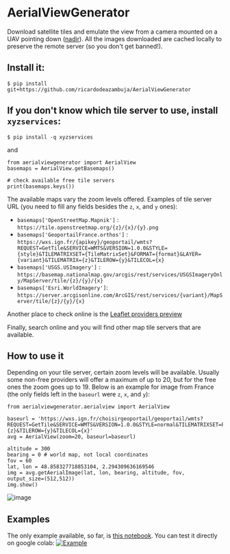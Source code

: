# AerialViewGenerator
Download satellite tiles and emulate the view from a camera mounted on a UAV pointing down ([nadir](https://en.wikipedia.org/wiki/Nadir)). All the images downloaded are cached locally to preserve the remote server (so you don't get banned!).


## Install it:
```
$ pip install git+https://github.com/ricardodeazambuja/AerialViewGenerator
```

## If you don't know which tile server to use, install `xyzservices`:
```
$ pip install -q xyzservices
```
and
```
from aerialviewgenerator import AerialView
basemaps = AerialView.getBasemaps()

# check available free tile servers
print(basemaps.keys())
```
The available maps vary the zoom levels offered. Examples of tile server URL (you need to fill any fields besides the `z`, `x`, and `y` ones):
* `basemaps['OpenStreetMap.Mapnik']` : `https://tile.openstreetmap.org/{z}/{x}/{y}.png`
* `basemaps['GeoportailFrance.orthos']` : `https://wxs.ign.fr/{apikey}/geoportail/wmts?REQUEST=GetTile&SERVICE=WMTS&VERSION=1.0.0&STYLE={style}&TILEMATRIXSET={TileMatrixSet}&FORMAT={format}&LAYER={variant}&TILEMATRIX={z}&TILEROW={y}&TILECOL={x}`
* `basemaps['USGS.USImagery']` : `https://basemap.nationalmap.gov/arcgis/rest/services/USGSImageryOnly/MapServer/tile/{z}/{y}/{x}`
* `basemaps['Esri.WorldImagery']`: `https://server.arcgisonline.com/ArcGIS/rest/services/{variant}/MapServer/tile/{z}/{y}/{x}`

Another place to check online is the [Leaflet providers preview](https://leaflet-extras.github.io/leaflet-providers/preview/index.html)

Finally, search online and you will find other map tile servers that are available.

## How to use it

Depending on your tile server, certain zoom levels will be available. Usually some non-free providers will offer a maximum of up to 20, but for the free ones the zoom goes up to 19. Below is an example for image from France (the only fields left in the `baseurl` were `z`, `x`, and `y`):
```
from aerialviewgenerator.aerialview import AerialView

baseurl = 'https://wxs.ign.fr/choisirgeoportail/geoportail/wmts?REQUEST=GetTile&SERVICE=WMTS&VERSION=1.0.0&STYLE=normal&TILEMATRIXSET=PM&FORMAT=image/jpeg&LAYER=ORTHOIMAGERY.ORTHOPHOTOS&TILEMATRIX={z}&TILEROW={y}&TILECOL={x}'
avg = AerialView(zoom=20, baseurl=baseurl)

altitude = 300
bearing = 0 # world map, not local coordinates
fov = 60
lat, lon = 48.858327718853104, 2.294309636169546
img = avg.getAerialImage(lat, lon, bearing, altitude, fov, output_size=(512,512))
img.show()
```
![image](https://github.com/ricardodeazambuja/AerialViewGenerator/assets/6606382/4b598c88-4857-4c13-912c-f8316f24205c)

## Examples
The only example available, so far, is [this notebook](https://github.com/ricardodeazambuja/AerialViewGenerator/blob/main/Example.ipynb). You can test it directly on google colab: 
[![Example](https://camo.githubusercontent.com/84f0493939e0c4de4e6dbe113251b4bfb5353e57134ffd9fcab6b8714514d4d1/68747470733a2f2f636f6c61622e72657365617263682e676f6f676c652e636f6d2f6173736574732f636f6c61622d62616467652e737667)](https://colab.research.google.com/github/ricardodeazambuja/AerialViewGenerator/blob/main/Example.ipynb)
